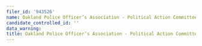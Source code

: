 ```yaml
---
filer_id: '943526'
name: Oakland Police Officer’s Association - Political Action Committee
candidate_controlled_id: ''
data_warning: 
title: Oakland Police Officer’s Association - Political Action Committee
---
```

